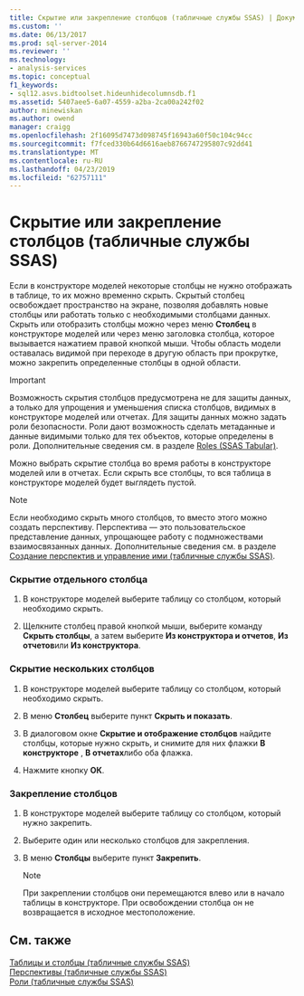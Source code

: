```yaml
---
title: Скрытие или закрепление столбцов (табличные службы SSAS) | Документация Майкрософт
ms.custom: ''
ms.date: 06/13/2017
ms.prod: sql-server-2014
ms.reviewer: ''
ms.technology:
- analysis-services
ms.topic: conceptual
f1_keywords:
- sql12.asvs.bidtoolset.hideunhidecolumnsdb.f1
ms.assetid: 5407aee5-6a07-4559-a2ba-2ca00a242f02
author: minewiskan
ms.author: owend
manager: craigg
ms.openlocfilehash: 2f16095d7473d098745f16943a60f50c104c94cc
ms.sourcegitcommit: f7fced330b64d6616aeb8766747295807c92dd41
ms.translationtype: MT
ms.contentlocale: ru-RU
ms.lasthandoff: 04/23/2019
ms.locfileid: "62757111"
---
```

# <a name="hide-or-freeze-columns-ssas-tabular"></a>Скрытие или закрепление столбцов (табличные службы SSAS)
  Если в конструкторе моделей некоторые столбцы не нужно отображать в таблице, то их можно временно скрыть. Скрытый столбец освобождает пространство на экране, позволяя добавлять новые столбцы или работать только с необходимыми столбцами данных. Скрыть или отобразить столбцы можно через меню **Столбец** в конструкторе моделей или через меню заголовка столбца, которое вызывается нажатием правой кнопкой мыши. Чтобы область модели оставалась видимой при переходе в другую область при прокрутке, можно закрепить определенные столбцы в одной области.  
  
> [!IMPORTANT]  
>  Возможность скрытия столбцов предусмотрена не для защиты данных, а только для упрощения и уменьшения списка столбцов, видимых в конструкторе моделей или отчетах. Для защиты данных можно задать роли безопасности. Роли дают возможность сделать метаданные и данные видимыми только для тех объектов, которые определены в роли. Дополнительные сведения см. в разделе [Roles &#40;SSAS Tabular&#41;](roles-ssas-tabular.md).  
  
 Можно выбрать скрытие столбца во время работы в конструкторе моделей или в отчетах. Если скрыть все столбцы, то вся таблица в конструкторе моделей будет выглядеть пустой.  
  
> [!NOTE]  
>  Если необходимо скрыть много столбцов, то вместо этого можно создать перспективу. Перспектива — это пользовательское представление данных, упрощающее работу с подмножествами взаимосвязанных данных. Дополнительные сведения см. в разделе [Создание перспектив и управление ими (табличные службы SSAS)](perspectives-ssas-tabular.md).  
  
### <a name="to-hide-an-individual-column"></a>Скрытие отдельного столбца  
  
1.  В конструкторе моделей выберите таблицу со столбцом, который необходимо скрыть.  
  
2.  Щелкните столбец правой кнопкой мыши, выберите команду **Скрыть столбцы**, а затем выберите **Из конструктора и отчетов**, **Из отчетов**или **Из конструктора**.  
  
### <a name="to-hide-multiple-columns"></a>Скрытие нескольких столбцов  
  
1.  В конструкторе моделей выберите таблицу со столбцом, который необходимо скрыть.  
  
2.  В меню **Столбец** выберите пункт **Скрыть и показать**.  
  
3.  В диалоговом окне **Скрытие и отображение столбцов** найдите столбцы, которые нужно скрыть, и снимите для них флажки **В конструкторе** , **В отчетах**либо оба флажка.  
  
4.  Нажмите кнопку **ОК**.  
  
### <a name="to-freeze-columns"></a>Закрепление столбцов  
  
1.  В конструкторе моделей выберите таблицу со столбцом, который нужно закрепить.  
  
2.  Выберите один или несколько столбцов для закрепления.  
  
3.  В меню **Столбцы** выберите пункт **Закрепить**.  
  
    > [!NOTE]  
    >  При закреплении столбцов они перемещаются влево или в начало таблицы в конструкторе. При освобождении столбца он не возвращается в исходное местоположение.  
  
## <a name="see-also"></a>См. также  
 [Таблицы и столбцы (табличные службы SSAS)](tables-and-columns-ssas-tabular.md)   
 [Перспективы (табличные службы SSAS)](perspectives-ssas-tabular.md)   
 [Роли (табличные службы SSAS)](roles-ssas-tabular.md)  
  
  
